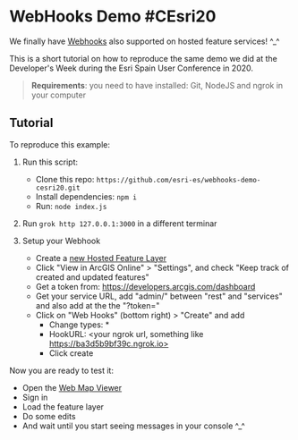 # WebHooks Demo #CEsri20

We finally have [Webhooks](https://developers.arcgis.com/rest/users-groups-and-items/create-webhooks.htm) also supported on hosted feature services! ^_^

This is a short tutorial on how to reproduce the same demo we did at the Developer's Week during the Esri Spain User Conference in 2020.

> **Requirements**:  you need to have installed: Git, NodeJS and ngrok in your computer

##  Tutorial

To reproduce this example:

1. Run this script:
	* Clone this repo: `https://github.com/esri-es/webhooks-demo-cesri20.git`
	* Install dependencies: `npm i`
	* Run: `node index.js`

2. Run `grok http 127.0.0.1:3000` in a different terminar

3. Setup your Webhook
	* Create a [new Hosted Feature Layer](https://developers.arcgis.com/layers/new)
	* Click "View in ArcGIS Online" > "Settings", and check "Keep track of created and updated features"
	* Get a token from: https://developers.arcgis.com/dashboard
	* Get your service URL, add "admin/" between "rest" and "services" and also add at the the "?token=<YOUR TOKEN>"
	* Click on "Web Hooks" (bottom right) > "Create" and add
		* Change types: *
		* HookURL: <your ngrok url, something like https://ba3d5b9bf39c.ngrok.io>
		* Click create

Now you are ready to test it:

* Open the [Web Map Viewer](http://www.arcgis.com/apps/mapviewer/index.html)
* Sign in
* Load the feature layer
* Do some edits
* And wait until you start seeing messages in your console ^_^
